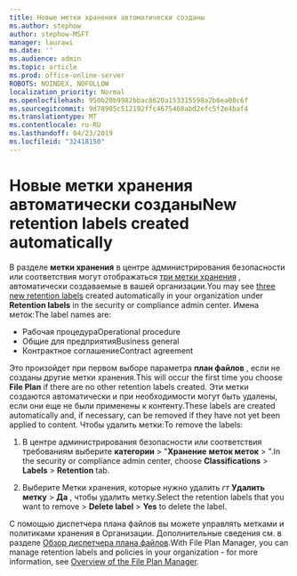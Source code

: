 ```yaml
---
title: Новые метки хранения автоматически созданы
ms.author: stephow
author: stephow-MSFT
manager: laurawi
ms.date: ''
ms.audience: admin
ms.topic: article
ms.prod: office-online-server
ROBOTS: NOINDEX, NOFOLLOW
localization_priority: Normal
ms.openlocfilehash: 950b20b9982bbac8620a153315598a2b6ea08c6f
ms.sourcegitcommit: 9d78905c512192ffc4675468abd2efc5f2e4baf4
ms.translationtype: MT
ms.contentlocale: ru-RU
ms.lasthandoff: 04/23/2019
ms.locfileid: "32418150"
---
```

# <a name="new-retention-labels-created-automatically"></a><span data-ttu-id="0138c-102">Новые метки хранения автоматически созданы</span><span class="sxs-lookup"><span data-stu-id="0138c-102">New retention labels created automatically</span></span>

<span data-ttu-id="0138c-103">В разделе **метки хранения** в центре администрирования безопасности или соответствия могут отображаться [три метки хранения](https://docs.microsoft.com/en-us/office365/securitycompliance/file-plan-manager#default-retention-labels-and-label-policy) , автоматически создаваемые в вашей организации.</span><span class="sxs-lookup"><span data-stu-id="0138c-103">You may see [three new retention labels](https://docs.microsoft.com/en-us/office365/securitycompliance/file-plan-manager#default-retention-labels-and-label-policy) created automatically in your organization under **Retention labels** in the security or compliance admin center.</span></span> <span data-ttu-id="0138c-104">Имена меток:</span><span class="sxs-lookup"><span data-stu-id="0138c-104">The label names are:</span></span>

- <span data-ttu-id="0138c-105">Рабочая процедура</span><span class="sxs-lookup"><span data-stu-id="0138c-105">Operational procedure</span></span>
- <span data-ttu-id="0138c-106">Общие для предприятия</span><span class="sxs-lookup"><span data-stu-id="0138c-106">Business general</span></span>
- <span data-ttu-id="0138c-107">Контрактное соглашение</span><span class="sxs-lookup"><span data-stu-id="0138c-107">Contract agreement</span></span>

<span data-ttu-id="0138c-108">Это произойдет при первом выборе параметра **план файлов** , если не созданы другие метки хранения.</span><span class="sxs-lookup"><span data-stu-id="0138c-108">This will occur the first time you choose **File Plan** if there are no other retention labels created.</span></span> <span data-ttu-id="0138c-109">Эти метки создаются автоматически и при необходимости могут быть удалены, если они еще не были применены к контенту.</span><span class="sxs-lookup"><span data-stu-id="0138c-109">These labels are created automatically and, if necessary, can be removed if they have not yet been applied to content.</span></span> <span data-ttu-id="0138c-110">Чтобы удалить метки:</span><span class="sxs-lookup"><span data-stu-id="0138c-110">To remove the labels:</span></span>

1. <span data-ttu-id="0138c-111">В центре администрирования безопасности или соответствия требованиям выберите **категории** > "**Хранение** **меток меток** > ".</span><span class="sxs-lookup"><span data-stu-id="0138c-111">In the security or compliance admin center, choose **Classifications** > **Labels** > **Retention** tab.</span></span>

1. <span data-ttu-id="0138c-112">Выберите Метки хранения, которые нужно удалить _гт_ **Удалить метку** > **Да** , чтобы удалить метку.</span><span class="sxs-lookup"><span data-stu-id="0138c-112">Select the retention labels that you want to remove > **Delete label** > **Yes** to delete the label.</span></span>

<span data-ttu-id="0138c-113">С помощью диспетчера плана файлов вы можете управлять метками и политиками хранения в Организации. Дополнительные сведения см. в разделе [Обзор диспетчера плана файлов](https://docs.microsoft.com/en-us/office365/securitycompliance/file-plan-manager).</span><span class="sxs-lookup"><span data-stu-id="0138c-113">With File Plan Manager, you can manage retention labels and policies in your organization - for more information, see [Overview of the File Plan Manager](https://docs.microsoft.com/en-us/office365/securitycompliance/file-plan-manager).</span></span>